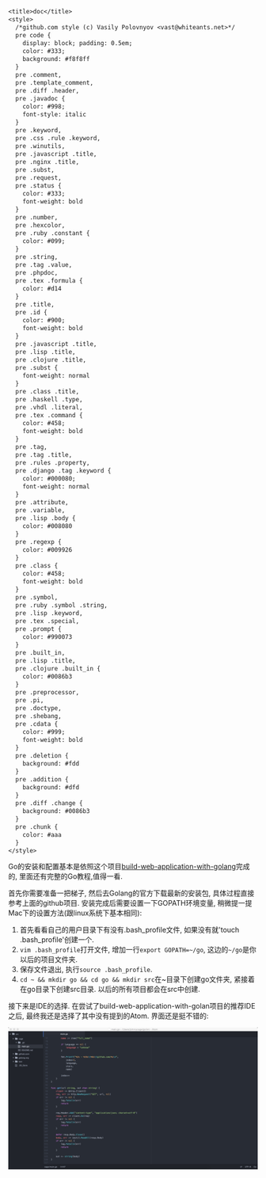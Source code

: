 <!DOCTYPE  html>
<html>
  <head>
    <meta charset="utf-8">
    
    <title>doc</title>
    <style>
      /*github.com style (c) Vasily Polovnyov <vast@whiteants.net>*/
      pre code {
        display: block; padding: 0.5em;
        color: #333;
        background: #f8f8ff
      }
      pre .comment,
      pre .template_comment,
      pre .diff .header,
      pre .javadoc {
        color: #998;
        font-style: italic
      }
      pre .keyword,
      pre .css .rule .keyword,
      pre .winutils,
      pre .javascript .title,
      pre .nginx .title,
      pre .subst,
      pre .request,
      pre .status {
        color: #333;
        font-weight: bold
      }
      pre .number,
      pre .hexcolor,
      pre .ruby .constant {
        color: #099;
      }
      pre .string,
      pre .tag .value,
      pre .phpdoc,
      pre .tex .formula {
        color: #d14
      }
      pre .title,
      pre .id {
        color: #900;
        font-weight: bold
      }
      pre .javascript .title,
      pre .lisp .title,
      pre .clojure .title,
      pre .subst {
        font-weight: normal
      }
      pre .class .title,
      pre .haskell .type,
      pre .vhdl .literal,
      pre .tex .command {
        color: #458;
        font-weight: bold
      }
      pre .tag,
      pre .tag .title,
      pre .rules .property,
      pre .django .tag .keyword {
        color: #000080;
        font-weight: normal
      }
      pre .attribute,
      pre .variable,
      pre .lisp .body {
        color: #008080
      }
      pre .regexp {
        color: #009926
      }
      pre .class {
        color: #458;
        font-weight: bold
      }
      pre .symbol,
      pre .ruby .symbol .string,
      pre .lisp .keyword,
      pre .tex .special,
      pre .prompt {
        color: #990073
      }
      pre .built_in,
      pre .lisp .title,
      pre .clojure .built_in {
        color: #0086b3
      }
      pre .preprocessor,
      pre .pi,
      pre .doctype,
      pre .shebang,
      pre .cdata {
        color: #999;
        font-weight: bold
      }
      pre .deletion {
        background: #fdd
      }
      pre .addition {
        background: #dfd
      }
      pre .diff .change {
        background: #0086b3
      }
      pre .chunk {
        color: #aaa
      }
    </style>
  </head>
  <body>  
    <p>Go的安装和配置基本是依照这个项目<a href="https://github.com/astaxie/build-web-application-with-golang&quot;">build-web-application-with-golang</a>完成的, 里面还有完整的Go教程,值得一看.</p>
<p>首先你需要准备一把梯子, 然后去Golang的官方下载最新的安装包, 具体过程直接参考上面的github项目. 安装完成后需要设置一下GOPATH环境变量, 稍微提一提Mac下的设置方法(跟linux系统下基本相同):</p>
<ol>
<li>首先看看自己的用户目录下有没有.bash_profile文件, 如果没有就&#39;touch .bash_profile&#39;创建一个. </li>
<li><code>vim .bash_profile</code>打开文件, 增加一行<code>export GOPATH=~/go</code>, 这边的<code>~/go</code>是你以后的项目文件夹.</li>
<li>保存文件退出, 执行<code>source .bash_profile</code>.</li>
<li><code>cd ~ &amp;&amp; mkdir go &amp;&amp; cd go &amp;&amp; mkdir src</code>在~目录下创建go文件夹, 紧接着在go目录下创建src目录. 
以后的所有项目都会在src中创建.</li>
</ol>
<p>接下来是IDE的选择. 在尝试了build-web-application-with-golan项目的推荐IDE之后, 最终我还是选择了其中没有提到的Atom. 界面还是挺不错的:</p>
<p><img src="images/go-install-and-ide-building-0.png" alt="&#39;&#39;"></p>

  </body>
</html>
